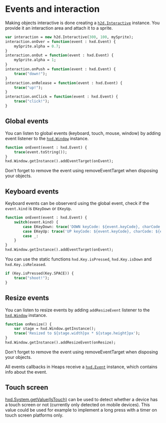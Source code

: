 # Events and interaction

Making objects interactive is done creating a [`h2d.Interactive`](api/h2d/Interactive.html) instance. You provide it an interaction area and attach it to a sprite.

```haxe
var interaction = new h2d.Interactive(300, 100, mySprite);
interaction.onOver = function(event : hxd.Event) {
	mySprite.alpha = 0.7;
}
interaction.onOut = function(event : hxd.Event) {
	mySprite.alpha = 1;
}
interaction.onPush = function(event : hxd.Event) {
	trace("down!");
}
interaction.onRelease = function(event : hxd.Event) {
	trace("up!");
}
interaction.onClick = function(event : hxd.Event) {
	trace("click!");
}
```

## Global events

You can listen to global events (keyboard, touch, mouse, window) by adding event listener to the [`hxd.Window`](api/hxd/Window.html) instance.

```haxe
function onEvent(event : hxd.Event) {
	trace(event.toString());
}
hxd.Window.getInstance().addEventTarget(onEvent);
```
Don't forget to remove the event using removeEventTarget when disposing your objects.

## Keyboard events

Keyboard events can be observerd using the global event, check if the `event.kind` is `EKeyDown` or `EKeyUp`.

```haxe
function onEvent(event : hxd.Event) {
	switch(event.kind) {
		case EKeyDown: trace('DOWN keyCode: ${event.keyCode}, charCode: ${event.charCode}');
		case EKeyUp: trace('UP keyCode: ${event.keyCode}, charCode: ${event.charCode}');
		case _:
	}
}
hxd.Window.getInstance().addEventTarget(onEvent);
```

You can use the static functions `hxd.Key.isPressed`, `hxd.Key.isDown` and `hxd.Key.isReleased`.

```haxe
if (Key.isPressed(Key.SPACE)) {
	trace("shoot!");
}
```

## Resize events

You can listen to resize events by adding `addResizeEvent` listener to the [`hxd.Window`](api/hxd/Window.html) instance.

```haxe
function onResize() {
	var stage = hxd.Window.getInstance();
	trace('Resized to ${stage.width}px * ${stage.height}px');
}
hxd.Window.getInstance().addResizeEvent(onResize);
```
Don't forget to remove the event using removeEventTarget when disposing your objects.

All events callbacks in Heaps receive a [`hxd.Event`](api/hxd/Event.html) instance, which contains info about the event.

## Touch screen

[hxd.System.getValue(IsTouch)](api/hxd/System.html#getValue) can be used to detect whether a device has a touch screen or not (currently only detected on mobile devices). This value could be used for example to implement a long press with a timer on touch screen platforms only.
